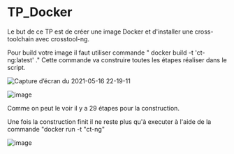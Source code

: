 # TP_Docker

Le but de ce TP est de créer une image Docker et d'installer une cross-toolchain avec crosstool-ng.

Pour build votre image il faut utiliser commande " docker build -t 'ct-ng:latest' ."
Cette commande va construire toutes les étapes réaliser dans le script.

![Capture d’écran du 2021-05-16 22-19-11](https://user-images.githubusercontent.com/72381443/118411437-d206ad00-b694-11eb-8514-368f85aa1532.png)

![image](https://user-images.githubusercontent.com/72381443/118411692-1a729a80-b696-11eb-97e7-89d9b6b4c78b.png)

Comme on peut le voir il y a 29 étapes pour la construction.

Une fois la construction finit il ne reste plus qu'à executer à l'aide de la commande "docker run -t "ct-ng"

![image](https://user-images.githubusercontent.com/72381443/118411539-6244f200-b695-11eb-9d83-426ef25ad3f0.png)


